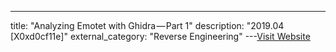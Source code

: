---
title: "Analyzing Emotet with Ghidra — Part 1"
description: "2019.04 [X0xd0cf11e]"
external_category: "Reverse Engineering"
---[Visit Website](https://medium.com/p/4da71a5c8d69)

